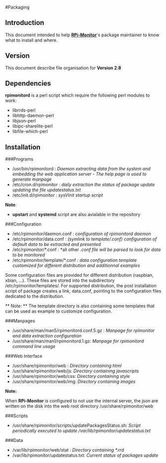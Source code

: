 #Packaging

## Introduction
This document intended to help [**RPi-Monitor**](http://rpi-experiences.blogspot.fr/)'s package maintainer to know what to install and where.

## Version
This document describe file organisation for **Version 2.8**

## Dependencies
**rpimonitord** is a perl script which require the following perl modules to work:

 * librrds-perl
 * libhttp-daemon-perl
 * libjson-perl
 * libipc-sharelite-perl
 * libfile-which-perl

## Installation

###Programs

* /usr/bin/rpimonitord : *Daemon extracting data from the system and embedding the web application server - The help page is used to generate manpage*
* /etc/cron.d/rpimonitor : *daily extraction the status of package update updating the file updatestatus.txt*
* /etc/init.d/rpimonitor : *sysVinit startup script*

**Note**:

* **upstart** and **systemd** script are also avialable in the repository

###Configuration

* /etc/rpimonitor/daemon.conf : *configuration of rpimonitord daemon*
* /etc/rpimonitor/data.conf : *(symlink to template/<distribution>.conf) configuration of default data to be extracted and presented*
* /etc/rpimonitor/\*.conf : *all other *.conf file will be parsed to look for data to be monitored*
* /etc/rpimonitor/template/\*.conf : *data configuration template customized for different distribution and additionnal examples*

Some configuration files are provided for different distribution (raspbian, xbian, ...).
These files are stored into the subdirectory /etc/rpimonitor/templates/.
For supported distribution, the post installation script of package creates a link, data.conf, pointing to the configuration files dedicated to the distribution.

** Note: **
The template directory is also containing some templates that can be used as example to customize configuration.

###Manpages

* /usr/share/man/man5/rpimonitord.conf.5.gz : *Manpage for rpimonitor and data extraction configuration*
* /usr/share/man/man1/rpimonitord.1.gz: *Manpage for rpimonitord command line usage*

###Web Interface

* /usr/share/rpimonitor/web : *Directory containing html*
* /usr/share/rpimonitor/web/js: *Directory containing javascripts*
* /usr/share/rpimonitor/web/css: *Directory containing style*
* /usr/share/rpimonitor/web/img: *Directory containing images*

**Note:**

When **RPi-Monitor** is configured to not use the internal server, the json are written on the disk into the web root directory /usr/share/rpimonitor/web

###Scripts

* /usr/share/rpimonitor/scripts/updatePackagesStatus.sh: *Script periodically executed to update /var/lib/rpimonitor/updatestatus.txt*

###Data

* /var/lib/rpimonitor/web/stat : *Directory containing \*.rrd*
* /var/lib/rpimonitor/updatestatus.txt: *Current status of packages update*
